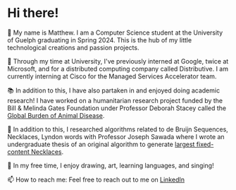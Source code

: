 # Hi there!

👋 My name is Matthew. I am a Computer Science student at the University of Guelph graduating in Spring 2024. This is the hub of my little technological creations and passion projects.

🏫 Through my time at University, I've previously interned at Google, twice at Microsoft, and for a distributed computing company called Distributive. I am currently interning at Cisco for the Managed Services Accelerator team. 

📚 In addition to this, I have also partaken in and enjoyed doing academic research! I have worked on a humanitarian research project funded by the Bill & Melinda Gates Foundation under Professor Deborah Stacey called the [Global Burden of Animal Disease](https://animalhealthmetrics.org/). 

🧮 In addition to this, I researched algorithms related to de Bruijn Sequences, Necklaces, Lyndon words with Professor Joseph Sawada where I wrote an undergraduate thesis of an original algorithm to generate [largest fixed-content Necklaces](https://github.com/Matt-Ng/Largest-Fixed-Content-Necklace).

🕺 In my free time, I enjoy drawing, art, learning languages, and singing!

📫 How to reach me: Feel free to reach out to me on [LinkedIn](https://www.linkedin.com/in/matt-ng/)

<!--
**Matt-Ng/Matt-Ng** is a ✨ _special_ ✨ repository because its `README.md` (this file) appears on your GitHub profile.

Here are some ideas to get you started:

- 🔭 I’m currently working on ...
- 🌱 I’m currently learning ...
- 👯 I’m looking to collaborate on ...
- 🤔 I’m looking for help with ...
- 💬 Ask me about ...
- 📫 How to reach me: ...
- 😄 Pronouns: ...
- ⚡ Fun fact: ...
-->
